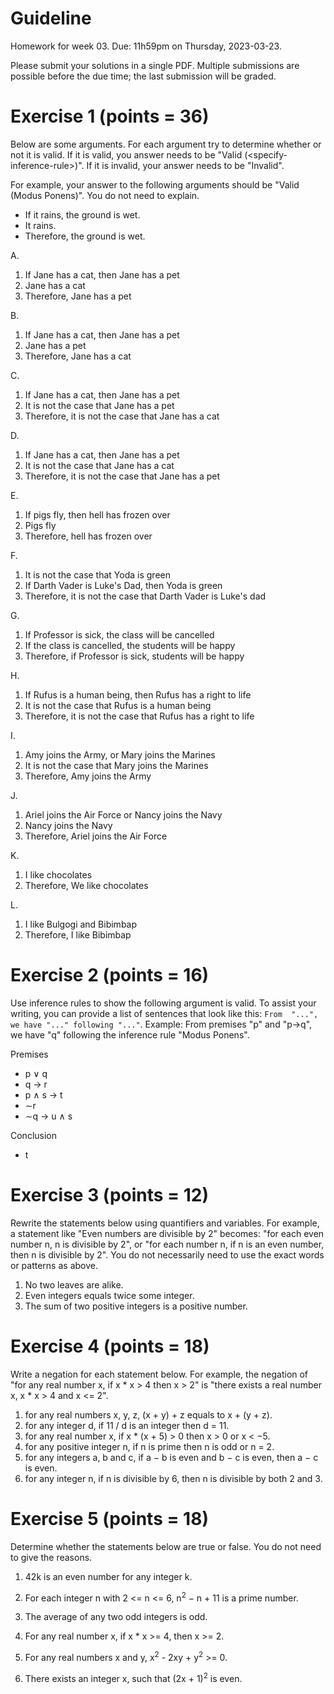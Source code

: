 

# Guideline

Homework for week 03. Due: 11h59pm on Thursday, 2023-03-23. 

Please submit your solutions in a single PDF.  Multiple submissions are possible before the due time; the last submission will be graded. 

# Exercise 1 (points = 36)

Below are some arguments.  For each argument try to determine whether or not it is valid. If it is valid, you answer needs to be "Valid (\<specify-inference-rule\>)". If it is invalid, your answer needs to be  "Invalid".

For example, your answer to the following arguments should be "Valid (Modus Ponens)". You do not need to explain.


-   If it rains, the ground is wet.
-   It rains.
-   Therefore, the ground is wet.


A.

1.  If Jane has a cat, then Jane has a pet
2.  Jane has a cat
3.  Therefore, Jane has a pet

B.

1.  If Jane has a cat, then Jane has a pet
2.  Jane has a pet
3.  Therefore, Jane has a cat

C.

1.  If Jane has a cat, then Jane has a pet
2.  It is not the case that Jane has a pet
3.  Therefore, it is not the case that Jane has a cat

D.

1.  If Jane has a cat, then Jane has a pet
2.  It is not the case that Jane has a cat
3.  Therefore, it is not the case that Jane has a pet

E.

1.  If pigs fly, then hell has frozen over
2.  Pigs fly
3.  Therefore, hell has frozen over

F.

1.  It is not the case that Yoda is green
2.  If Darth Vader is Luke's Dad, then Yoda is green
3.  Therefore, it is not the case that Darth Vader is Luke's dad

G.

1. If Professor is sick, the class will be cancelled
2. If the class is cancelled, the students will be happy
3. Therefore, if Professor is sick, students will be happy

H.

1.  If Rufus is a human being, then Rufus has a right to life
2.  It is not the case that Rufus is a human being
3.  Therefore, it is not the case that Rufus has a right to life

I.

1.  Amy joins the Army, or Mary joins the Marines
2.  It is not the case that Mary joins the Marines
3.  Therefore, Amy joins the Army

J.

1.  Ariel joins the Air Force or Nancy joins the Navy
2.  Nancy joins the Navy
3.  Therefore, Ariel joins the Air Force

K. 

1. I like chocolates
2. Therefore,  We like chocolates

L. 
1. I like Bulgogi and Bibimbap
2. Therefore, I like Bibimbap 

# Exercise 2 (points = 16)

Use inference rules to show the following argument is valid. To assist your writing, you can provide a list of sentences that look like this: `From  "...", we have "..." following "..."`. Example: From premises "p" and "p->q", we have "q" following the inference rule "Modus Ponens".  

Premises

-   p ∨ q
-   q -> r
-   p ∧ s -> t
-   ∼r
-   ∼q → u ∧ s

Conclusion

-   t


# Exercise 3 (points = 12)

Rewrite the statements below using quantifiers and variables. For example, a statement like "Even numbers are divisible by 2" becomes: "for each even number n, n is divisible by 2", or "for each number n, if n is an even number, then n is divisible by 2". You do not necessarily need to use the exact words or patterns as above. 

1.  No two leaves are alike.
2.  Even integers equals twice some integer.
3.  The sum of two positive integers is a positive number.


# Exercise 4 (points = 18)

Write a negation for each statement below. For example, the negation of "for any real number x, if x \* x > 4 then x > 2" is "there exists a real number x, x \* x > 4 and x <= 2".   

1.  for any real numbers x, y, z, (x + y) + z  equals to x + (y + z).
2.  for any integer d, if 11 / d is an integer then d = 11.
3.  for any real number x, if x \* (x + 5) > 0 then x > 0 or x < −5.
4.  for any positive integer n, if n is prime then n is odd or n = 2.
5.  for any integers a, b and c, if a − b is even and b − c is even, then a − c is even.
6.  for any integer n, if n is divisible by 6, then n is divisible by both 2 and 3.


# Exercise 5 (points = 18)

Determine whether the statements below are true or false. You do not need to give the reasons. 



1.  42k is an even number for any integer k.

2.  For each integer n with 2 <= n <= 6, n<sup>2</sup> − n + 11 is a prime number.

3.  The average of any two odd integers is odd.

4.  For any real number x, if x \* x >= 4, then x >= 2.

5.  For any real numbers x and y, x<sup>2</sup> - 2xy + y<sup>2</sup> >= 0.

6.  There exists an integer x, such that (2x + 1)<sup>2</sup> is even.

